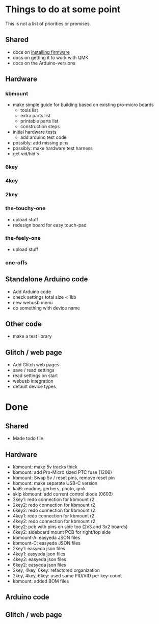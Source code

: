 # Things to do at some point

This is not a list of priorities or promises.

## Shared

* docs on [installing firmware](docs/firmware.md)
* docs on getting it to work with QMK
* docs on the Arduino-versions

## Hardware

### kbmount

* make simple guide for building based on existing pro-micro boards
  * tools list
  * extra parts list
  * printable parts list
  * construction steps
* initial hardware tests
  * add arduino test code
* possibly: add missing pins
* possibly: make hardware test harness
* get vid/hid's

### 6key

### 4key

### 2key

### the-touchy-one

* upload stuff
* redesign board for easy touch-pad

### the-feely-one

* upload stuff

### one-offs

## Standalone Arduino code

* Add Arduino code
* check settings total size < 1kb
* new webusb menu
* do something with device name

## Other code

* make a test library

## Glitch / web page

* Add Glitch web pages
* save / read settings
* read settings on start
* webusb integration
* default device types

# Done

## Shared

* Made todo file

## Hardware

* kbmount: make 5v tracks thick
* kbmount: add Pro-Micro sized PTC fuse (1206)
* kbmount: Swap 5v / reset pins, remove reset pin
* kbmount: make separate USB-C version
* kai6: readme, gerbers, photo, qmk
* skip kbmount: add current control diode (0603)
* 2key1: redo connection for kbmount r2
* 2key2: redo connection for kbmount r2
* 6key2: redo connection for kbmount r2
* 4key1: redo connection for kbmount r2
* 4key2: redo connection for kbmount r2
* 6key2: pcb with pins on side too (2x3 and 3x2 boards)
* 6key2: sideboard mount PCB for right/top side
* kbmount-A: easyeda JSON files
* kbmount-C: easyeda JSON files
* 2key1: easyeda json files
* 4key1: easyeda json files
* 4key2: easyeda json files
* 6key2: easyeda json files
* 2key, 4key, 6key: refactored organization
* 2key, 4key, 6key: used same PID/VID per key-count
* kbmount: added BOM files

## Arduino code

## Glitch / web page
